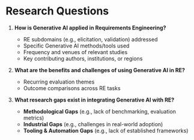 # Research Questions  
1. **How is Generative AI applied in Requirements Engineering?**  
   - RE subdomains (e.g., elicitation, validation) addressed  
   - Specific Generative AI methods/tools used  
   - Frequency and venues of relevant studies  
   - Key contributing authors, institutions, or regions  

2. **What are the benefits and challenges of using Generative AI in RE?**  
   - Recurring evaluation themes  
   - Outcome comparisons across RE tasks  

3. **What research gaps exist in integrating Generative AI with RE?**  
   - **Methodological Gaps** (e.g., lack of benchmarking, evaluation metrics)  
   - **Industrial Gaps** (e.g., challenges in real-world adoption)  
   - **Tooling & Automation Gaps** (e.g., lack of established frameworks)
